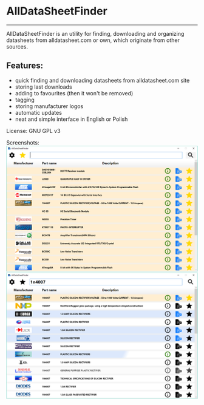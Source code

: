 # AllDataSheetFinder
---

AllDataSheetFinder is an utility for finding, downloading and organizing datasheets from alldatasheet.com or own, which originate from other sources.

## Features:

- quick finding and downloading datasheets from alldatasheet.com site
- storing last downloads
- adding to favourites (then it won't be removed)
- tagging
- storing manufacturer logos
- automatic updates
- neat and simple interface in English or Polish

License: GNU GPL v3

Screenshots:
![Screenshot 1](screenshots/screenshot_1.png)
![Screenshot 2](screenshots/screenshot_2.png)